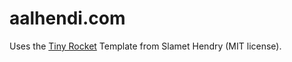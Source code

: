 # aalhendi.com

Uses the [Tiny Rocket](https://github.com/slamethendry/TinyRocket) Template from Slamet Hendry (MIT license).
